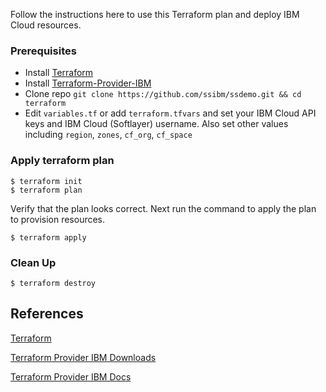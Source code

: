 Follow the instructions here to use this Terraform plan and deploy IBM Cloud resources.  

### Prerequisites

+ Install [Terraform](https://www.terraform.io/intro/getting-started/install.html)
+ Install [Terraform-Provider-IBM](https://github.com/IBM-Cloud/terraform-provider-ibm/releases)
+ Clone repo `git clone https://github.com/ssibm/ssdemo.git && cd terraform`  
+ Edit `variables.tf` or add `terraform.tfvars` and set your IBM Cloud API keys and IBM Cloud (Softlayer) username. Also set other values including `region`, `zones`, `cf_org`, `cf_space`

### Apply terraform plan

```
$ terraform init
$ terraform plan
```

Verify that the plan looks correct. Next run the command to apply the plan to provision resources.  

```
$ terraform apply
```

### Clean Up

```
$ terraform destroy
```

## References
[Terraform](https://www.terraform.io/intro/getting-started/install.html)

[Terraform Provider IBM Downloads](https://github.com/IBM-Cloud/terraform-provider-ibm/releases)

[Terraform Provider IBM Docs](https://ibm-cloud.github.io/tf-ibm-docs/)
